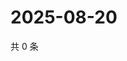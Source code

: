 # 2025-08-20

共 0 条

<!-- BEGIN ZHIHUQUESTIONS -->
<!-- 最后更新时间 Wed Aug 20 2025 17:13:08 GMT+0800 (China Standard Time) -->

<!-- END ZHIHUQUESTIONS -->
